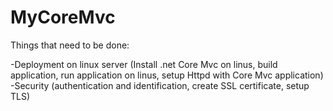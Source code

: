 # MyCoreMvc

Things that need to be done:

-Deployment on linux server (Install .net Core Mvc on linus, build application, run application on linus, setup Httpd with Core Mvc application)
-Security (authentication and identification, create SSL certificate, setup TLS)
